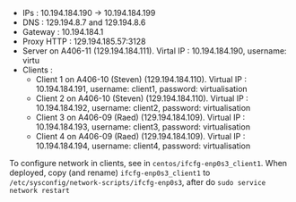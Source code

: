 - IPs : 10.194.184.190 -> 10.194.184.199
- DNS : 129.194.8.7 and 129.194.8.6
- Gateway : 10.194.184.1
- Proxy HTTP : 129.194.185.57:3128
- Server on A406-11 (129.194.184.111). Virtal IP : 10.194.184.190, username: virtu
- Clients :
	- Client 1 on A406-10 (Steven) (129.194.184.110). Virtual IP : 10.194.184.191, username: client1, password: virtualisation
	- Client 2 on A406-10 (Steven) (129.194.184.110). Virtual IP : 10.194.184.192, username: client2, password: virtualisation
	- Client 3 on A406-09 (Raed) (129.194.184.109). Virtual IP : 10.194.184.193, username: client3, password: virtualisation
	- Client 4 on A406-09 (Raed) (129.194.184.109). Virtual IP : 10.194.184.194, username: client4, password: virtualisation

To configure network in clients, see in `centos/ifcfg-enp0s3_client1`. When deployed, copy (and rename) 
`ifcfg-enp0s3_client1` to `/etc/sysconfig/network-scripts/ifcfg-enp0s3`, after do `sudo service network restart`